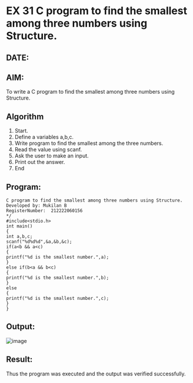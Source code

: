 # EX 31 C program to find the smallest among three numbers using Structure.
## DATE:
## AIM:
To write a C program to find the smallest among three numbers using Structure.

## Algorithm
1. Start.
2. Define a variables a,b,c.
3. Write program to find the smallest among the three numbers.
4. Read the value using scanf.
5. Ask the user to make an input.
6. Print out the answer.
7. End  

## Program:
```
C program to find the smallest among three numbers using Structure.
Developed by: Mukilan B
RegisterNumber:  212222060156
*/
#include<stdio.h> 
int main()
{
int a,b,c; 
scanf("%d%d%d",&a,&b,&c); 
if(a<b && a<c)
{
printf("%d is the smallest number.",a);
}
else if(b<a && b<c)
{
printf("%d is the smallest number.",b);
}
else
{
printf("%d is the smallest number.",c);
}
}
```

## Output:
![image](https://github.com/user-attachments/assets/0ec0d833-8b25-42ea-a2a1-8bfc2913c306)



## Result:
Thus the program was executed and the output was verified successfully.
